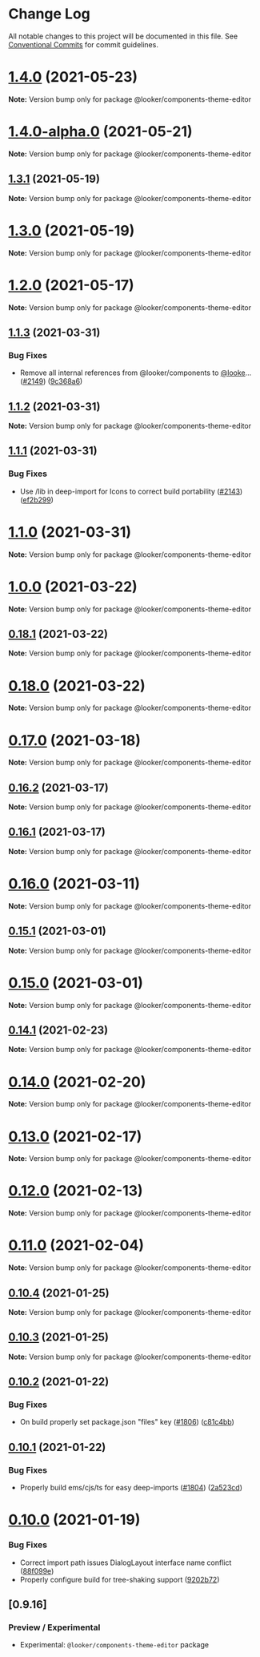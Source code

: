 # Change Log

All notable changes to this project will be documented in this file.
See [Conventional Commits](https://conventionalcommits.org) for commit guidelines.

# [1.4.0](https://github.com/looker-open-source/components/compare/v1.4.0-alpha.0...v1.4.0) (2021-05-23)

**Note:** Version bump only for package @looker/components-theme-editor





# [1.4.0-alpha.0](https://github.com/looker-open-source/components/compare/v1.3.1...v1.4.0-alpha.0) (2021-05-21)

**Note:** Version bump only for package @looker/components-theme-editor





## [1.3.1](https://github.com/looker-open-source/components/compare/v1.3.0...v1.3.1) (2021-05-19)

**Note:** Version bump only for package @looker/components-theme-editor





# [1.3.0](https://github.com/looker-open-source/components/compare/v1.3.0-alpha.0...v1.3.0) (2021-05-19)

**Note:** Version bump only for package @looker/components-theme-editor






# [1.2.0](https://github.com/looker-open-source/components/compare/v1.2.0...v1.1.3) (2021-05-17)

**Note:** Version bump only for package @looker/components-theme-editor






## [1.1.3](https://github.com/looker-open-source/components/compare/v1.1.2...v1.1.3) (2021-03-31)


### Bug Fixes

* Remove all internal references from @looker/components to [@looke](https://github.com/looke)… ([#2149](https://github.com/looker-open-source/components/issues/2149)) ([9c368a6](https://github.com/looker-open-source/components/commit/9c368a6777dee2e5556002c8d2673647e6fec915))





## [1.1.2](https://github.com/looker-open-source/components/compare/v1.1.1...v1.1.2) (2021-03-31)

**Note:** Version bump only for package @looker/components-theme-editor





## [1.1.1](https://github.com/looker-open-source/components/compare/v1.1.0...v1.1.1) (2021-03-31)


### Bug Fixes

* Use /lib in deep-import for Icons to correct build portability ([#2143](https://github.com/looker-open-source/components/issues/2143)) ([ef2b299](https://github.com/looker-open-source/components/commit/ef2b2995c602989c25c6925d061844e308a91e2e))





# [1.1.0](https://github.com/looker-open-source/components/compare/v1.0.0...v1.1.0) (2021-03-31)

**Note:** Version bump only for package @looker/components-theme-editor





# [1.0.0](https://github.com/looker-open-source/components/compare/v0.18.0...v1.0.0) (2021-03-22)

**Note:** Version bump only for package @looker/components-theme-editor





## [0.18.1](https://github.com/looker-open-source/components/compare/v0.18.0...v0.18.1) (2021-03-22)

**Note:** Version bump only for package @looker/components-theme-editor





# [0.18.0](https://github.com/looker-open-source/components/compare/v0.17.0...v0.18.0) (2021-03-22)

**Note:** Version bump only for package @looker/components-theme-editor





# [0.17.0](https://github.com/looker-open-source/components/compare/v0.16.2...v0.17.0) (2021-03-18)

**Note:** Version bump only for package @looker/components-theme-editor





## [0.16.2](https://github.com/looker-open-source/components/compare/v0.16.0...v0.16.2) (2021-03-17)

**Note:** Version bump only for package @looker/components-theme-editor





## [0.16.1](https://github.com/looker-open-source/components/compare/v0.16.0...v0.16.1) (2021-03-17)

**Note:** Version bump only for package @looker/components-theme-editor





# [0.16.0](https://github.com/looker-open-source/components/compare/v0.15.1...v0.16.0) (2021-03-11)

**Note:** Version bump only for package @looker/components-theme-editor





## [0.15.1](https://github.com/looker-open-source/components/compare/v0.15.0...v0.15.1) (2021-03-01)

**Note:** Version bump only for package @looker/components-theme-editor





# [0.15.0](https://github.com/looker-open-source/components/compare/v0.14.1...v0.15.0) (2021-03-01)

**Note:** Version bump only for package @looker/components-theme-editor





## [0.14.1](https://github.com/looker-open-source/components/compare/v0.14.0...v0.14.1) (2021-02-23)

**Note:** Version bump only for package @looker/components-theme-editor





# [0.14.0](https://github.com/looker-open-source/components/compare/v0.13.0...v0.14.0) (2021-02-20)

**Note:** Version bump only for package @looker/components-theme-editor





# [0.13.0](https://github.com/looker-open-source/components/compare/v0.12.0...v0.13.0) (2021-02-17)

**Note:** Version bump only for package @looker/components-theme-editor





# [0.12.0](https://github.com/looker-open-source/components/compare/v0.11.0...v0.12.0) (2021-02-13)

**Note:** Version bump only for package @looker/components-theme-editor





# [0.11.0](https://github.com/looker-open-source/components/compare/v0.10.4...v0.11.0) (2021-02-04)

**Note:** Version bump only for package @looker/components-theme-editor





## [0.10.4](https://github.com/looker-open-source/components/compare/v0.10.3...v0.10.4) (2021-01-25)

**Note:** Version bump only for package @looker/components-theme-editor





## [0.10.3](https://github.com/looker-open-source/components/compare/v0.10.2...v0.10.3) (2021-01-25)

**Note:** Version bump only for package @looker/components-theme-editor





## [0.10.2](https://github.com/looker-open-source/components/compare/v0.10.1...v0.10.2) (2021-01-22)


### Bug Fixes

* On build properly set package.json "files" key ([#1806](https://github.com/looker-open-source/components/issues/1806)) ([c81c4bb](https://github.com/looker-open-source/components/commit/c81c4bb625c58ede49957aad90ac8d9d7b2c4b79))





## [0.10.1](https://github.com/looker-open-source/components/compare/v0.10.0...v0.10.1) (2021-01-22)


### Bug Fixes

* Properly build ems/cjs/ts for easy deep-imports ([#1804](https://github.com/looker-open-source/components/issues/1804)) ([2a523cd](https://github.com/looker-open-source/components/commit/2a523cd70b079944376c6dc87c18202e05a97b01))





# [0.10.0](https://github.com/looker-open-source/components/compare/v0.9.29...v0.10.0) (2021-01-19)


### Bug Fixes

* Correct import path issues DialogLayout interface name conflict ([88f099e](https://github.com/looker-open-source/components/commit/88f099eacf361a83be9149e0ac541b9184d03547))
* Properly configure build for tree-shaking support ([9202b72](https://github.com/looker-open-source/components/commit/9202b72bc5fb99eb3e1af7d9e56f3dc15b1df2a4))





## [0.9.16]

### Preview / Experimental

- Experimental: `@looker/components-theme-editor` package
